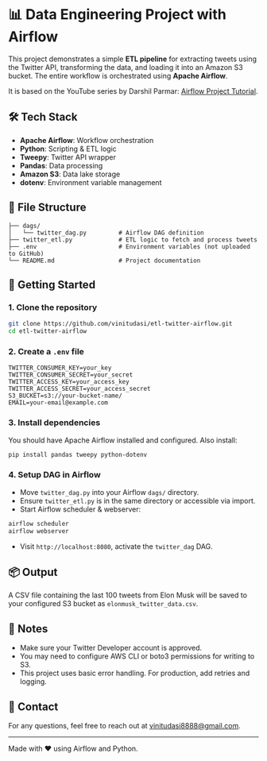 # 📊 Data Engineering Project with Airflow

This project demonstrates a simple **ETL pipeline** for extracting tweets using the Twitter API, transforming the data, and loading it into an Amazon S3 bucket. The entire workflow is orchestrated using **Apache Airflow**.

It is based on the YouTube series by Darshil Parmar: [Airflow Project Tutorial](https://www.youtube.com/watch?v=q8q3OFFfY6c).

## 🛠️ Tech Stack
- **Apache Airflow**: Workflow orchestration
- **Python**: Scripting & ETL logic
- **Tweepy**: Twitter API wrapper
- **Pandas**: Data processing
- **Amazon S3**: Data lake storage
- **dotenv**: Environment variable management

## 📁 File Structure
```
├── dags/
│   └── twitter_dag.py         # Airflow DAG definition
├── twitter_etl.py             # ETL logic to fetch and process tweets
├── .env                       # Environment variables (not uploaded to GitHub)
└── README.md                  # Project documentation
```

## 🚀 Getting Started

### 1. Clone the repository
```bash
git clone https://github.com/vinitudasi/etl-twitter-airflow.git
cd etl-twitter-airflow
```

### 2. Create a `.env` file
```env
TWITTER_CONSUMER_KEY=your_key
TWITTER_CONSUMER_SECRET=your_secret
TWITTER_ACCESS_KEY=your_access_key
TWITTER_ACCESS_SECRET=your_access_secret
S3_BUCKET=s3://your-bucket-name/
EMAIL=your-email@example.com
```

### 3. Install dependencies
You should have Apache Airflow installed and configured. Also install:
```bash
pip install pandas tweepy python-dotenv
```

### 4. Setup DAG in Airflow
- Move `twitter_dag.py` into your Airflow `dags/` directory.
- Ensure `twitter_etl.py` is in the same directory or accessible via import.
- Start Airflow scheduler & webserver:
```bash
airflow scheduler
airflow webserver
```
- Visit `http://localhost:8080`, activate the `twitter_dag` DAG.

## 📦 Output
A CSV file containing the last 100 tweets from Elon Musk will be saved to your configured S3 bucket as `elonmusk_twitter_data.csv`.

## 📌 Notes
- Make sure your Twitter Developer account is approved.
- You may need to configure AWS CLI or boto3 permissions for writing to S3.
- This project uses basic error handling. For production, add retries and logging.

## 📧 Contact
For any questions, feel free to reach out at [vinitudasi8888@gmail.com](vinitudasi8888@gmail.com).

---
Made with ❤️ using Airflow and Python.
